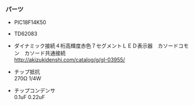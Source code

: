 


### パーツ

- PIC18F14K50

- TD62083

- ダイナミック接続４桁高輝度赤色７セグメントＬＥＤ表示器　カソードコモン　カソード共通接続  
 http://akizukidenshi.com/catalog/g/gI-03955/

- チップ抵抗  
 270Ω 1/4W

- チップコンデンサ  
 0.1uF
 0.22uF
